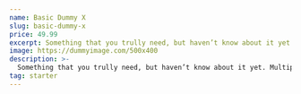 ```yaml
---
name: Basic Dummy X
slug: basic-dummy-x
price: 49.99
excerpt: Something that you trully need, but haven’t know about it yet
image: https://dummyimage.com/500x400
description: >-
  Something that you trully need, but haven’t know about it yet. Multiple winner of Community Awarads.
tag: starter
---
```

